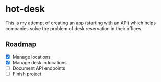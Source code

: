 # hot-desk
This is my attempt of creating an app (starting with an API) which helps companies solve the problem of desk reservation in their offices.
## Roadmap
- [x] Manage locations
- [x] Manage desk in locations
- [ ] Document API endpoints
- [ ] Finish project
